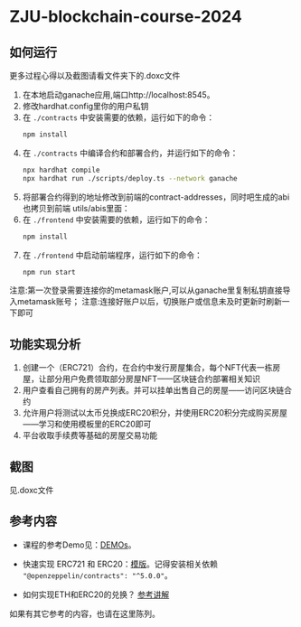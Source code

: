 # ZJU-blockchain-course-2024
## 如何运行

更多过程心得以及截图请看文件夹下的.doxc文件

1. 在本地启动ganache应用,端口http://localhost:8545。
2. 修改hardhat.config里你的用户私钥
3. 在 `./contracts` 中安装需要的依赖，运行如下的命令：
    ```bash
    npm install
    ```
4. 在 `./contracts` 中编译合约和部署合约，并运行如下的命令：
    ```bash
    npx hardhat compile
    npx hardhat run ./scripts/deploy.ts --network ganache
    ```
5. 将部署合约得到的地址修改到前端的contract-addresses，同时吧生成的abi也拷贝到前端 utils/abis里面：
6. 在 `./frontend` 中安装需要的依赖，运行如下的命令：
    ```bash
    npm install
    ```
8. 在 `./frontend` 中启动前端程序，运行如下的命令：
    ```bash
    npm run start
    ```

注意:第一次登录需要连接你的metamask账户,可以从ganache里复制私钥直接导入metamask账号；
注意:连接好账户以后，切换账户或信息未及时更新时刷新一下即可


## 功能实现分析

1. 创建一个（ERC721）合约，在合约中发行房屋集合，每个NFT代表一栋房屋，让部分用户免费领取部分房屋NFT——区块链合约部署相关知识
2. 用户查看自己拥有的房产列表。并可以挂单出售自己的房屋——访问区块链合约
3. 允许用户将测试以太币兑换成ERC20积分，并使用ERC20积分完成购买房屋——学习和使用模板里的ERC20即可
4. 平台收取手续费等基础的房屋交易功能

## 截图

见.doxc文件

## 参考内容

- 课程的参考Demo见：[DEMOs](https://github.com/LBruyne/blockchain-course-demos)。

- 快速实现 ERC721 和 ERC20：[模版](https://wizard.openzeppelin.com/#erc20)。记得安装相关依赖 ``"@openzeppelin/contracts": "^5.0.0"``。

- 如何实现ETH和ERC20的兑换？ [参考讲解](https://www.wtf.academy/en/docs/solidity-103/DEX/)

如果有其它参考的内容，也请在这里陈列。

